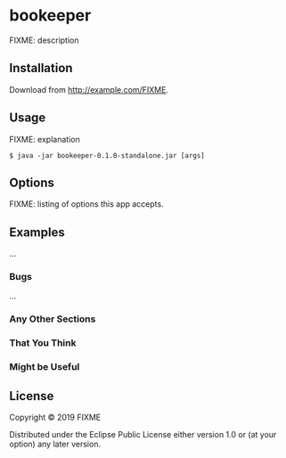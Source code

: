 # bookeeper

FIXME: description

## Installation

Download from http://example.com/FIXME.

## Usage

FIXME: explanation

    $ java -jar bookeeper-0.1.0-standalone.jar [args]

## Options

FIXME: listing of options this app accepts.

## Examples

...

### Bugs

...

### Any Other Sections
### That You Think
### Might be Useful

## License

Copyright © 2019 FIXME

Distributed under the Eclipse Public License either version 1.0 or (at
your option) any later version.
